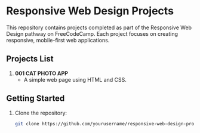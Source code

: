 # Responsive Web Design Projects

This repository contains projects completed as part of the Responsive Web Design pathway on FreeCodeCamp. Each project focuses on creating responsive, mobile-first web applications.

## Projects List

1. **001 CAT PHOTO APP**
   - A simple web page using HTML and CSS.


## Getting Started

1. Clone the repository:
   ```bash
   git clone https://github.com/yourusername/responsive-web-design-projects.git
